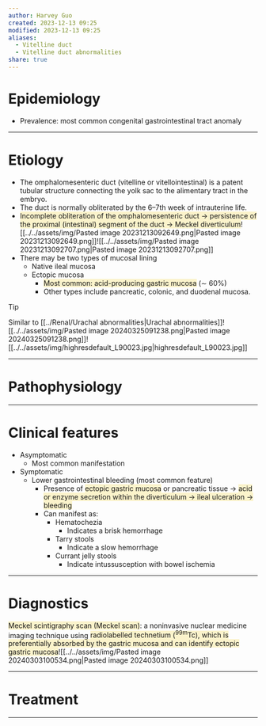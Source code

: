 ```yaml
---
author: Harvey Guo
created: 2023-12-13 09:25
modified: 2023-12-13 09:25
aliases:
  - Vitelline duct
  - Vitelline duct abnormalities
share: true
---
```

# Epidemiology
- Prevalence: most common congenital gastrointestinal tract anomaly

---
# Etiology
- The omphalomesenteric duct (vitelline or vitellointestinal) is a patent tubular structure connecting the yolk sac to the alimentary tract in the embryo.
- The duct is normally obliterated by the 6–7th week of intrauterine life.
- <span style="background:rgba(240, 200, 0, 0.2)">Incomplete obliteration of the omphalomesenteric duct → persistence of the proximal (intestinal) segment of the duct → Meckel diverticulum</span>![[../../assets/img/Pasted image 20231213092649.png|Pasted image 20231213092649.png]]![[../../assets/img/Pasted image 20231213092707.png|Pasted image 20231213092707.png]]
- There may be two types of mucosal lining
	- Native ileal mucosa
	- Ectopic mucosa
		- <span style="background:rgba(240, 200, 0, 0.2)">Most common: acid-producing gastric mucosa</span> (∼ 60%)
		- Other types include pancreatic, colonic, and duodenal mucosa.

>[!tip] 
>Similar to [[../Renal/Urachal abnormalities|Urachal abnormalities]]![[../../assets/img/Pasted image 20240325091238.png|Pasted image 20240325091238.png]]![[../../assets/img/highresdefault_L90023.jpg|highresdefault_L90023.jpg]]

---
# Pathophysiology


---
# Clinical features
- Asymptomatic
	- Most common manifestation
- Symptomatic
	- Lower gastrointestinal bleeding (most common feature)
		- Presence of <span style="background:rgba(240, 200, 0, 0.2)">ectopic gastric mucosa</span> or pancreatic tissue → <span style="background:rgba(240, 200, 0, 0.2)">acid or enzyme secretion within the diverticulum → ileal ulceration → bleeding</span>
		- Can manifest as:
			- Hematochezia 
				- Indicates a brisk hemorrhage
			- Tarry stools 
				- Indicate a slow hemorrhage
			- Currant jelly stools
				- Indicate intussusception with bowel ischemia

---
# Diagnostics
<span style="background:rgba(240, 200, 0, 0.2)">Meckel scintigraphy scan (Meckel scan)</span>: a noninvasive nuclear medicine imaging technique using <span style="background:rgba(240, 200, 0, 0.2)">radiolabelled technetium (<sup>99m</sup>Tc), which is preferentially absorbed by the gastric mucosa and can identify ectopic gastric mucosa</span>![[../../assets/img/Pasted image 20240303100534.png|Pasted image 20240303100534.png]]

---
# Treatment


---
